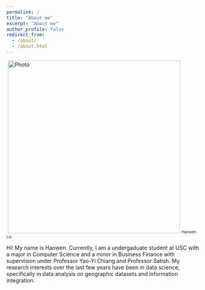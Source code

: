 ```yaml
---
permalink: /
title: "About me"
excerpt: "About me"
author_profile: false
redirect_from: 
  - /about/
  - /about.html
---
```


<p align="vertical-align:bottom">
  <img src="https://haowenlin.github.io/images/profile.png" alt="Photo" style="width: 450px;"/> 
  <font size="1">Haowen Lin</font>
</p>

Hi! My name is Haowen. Currently, I am a undergaduate student at USC with a major in Computer Science and a minor in Business Finance with supervision under Professor Yao-Yi Chiang and Professor Satish. My research interests over the last few years have been in data science, specifically in data analysis on geographic datasets and information integration.   






